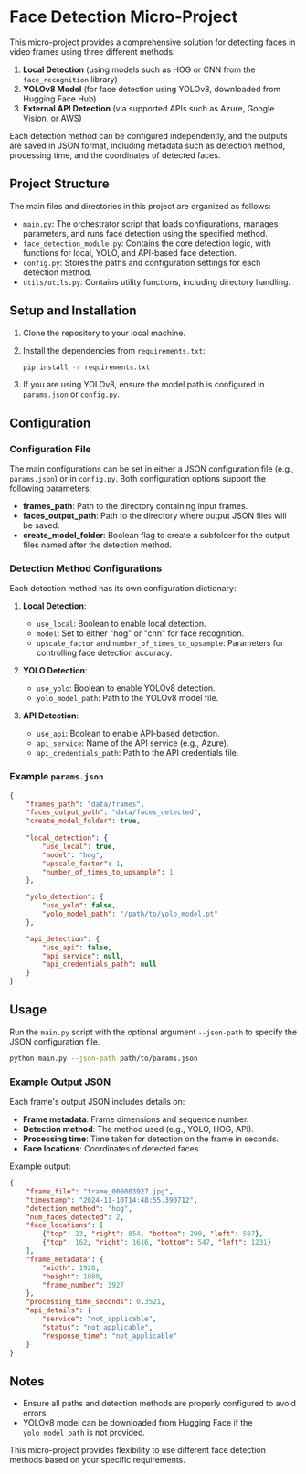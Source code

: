
# Face Detection Micro-Project

This micro-project provides a comprehensive solution for detecting faces in video frames using three different methods:
1. **Local Detection** (using models such as HOG or CNN from the `face_recognition` library)
2. **YOLOv8 Model** (for face detection using YOLOv8, downloaded from Hugging Face Hub)
3. **External API Detection** (via supported APIs such as Azure, Google Vision, or AWS)

Each detection method can be configured independently, and the outputs are saved in JSON format, including metadata such as detection method, processing time, and the coordinates of detected faces.

## Project Structure

The main files and directories in this project are organized as follows:

- `main.py`: The orchestrator script that loads configurations, manages parameters, and runs face detection using the specified method.
- `face_detection_module.py`: Contains the core detection logic, with functions for local, YOLO, and API-based face detection.
- `config.py`: Stores the paths and configuration settings for each detection method.
- `utils/utils.py`: Contains utility functions, including directory handling.

## Setup and Installation

1. Clone the repository to your local machine.
2. Install the dependencies from `requirements.txt`:

   ```bash
   pip install -r requirements.txt
   ```

3. If you are using YOLOv8, ensure the model path is configured in `params.json` or `config.py`.

## Configuration

### Configuration File

The main configurations can be set in either a JSON configuration file (e.g., `params.json`) or in `config.py`. 
Both configuration options support the following parameters:

- **frames_path**: Path to the directory containing input frames.
- **faces_output_path**: Path to the directory where output JSON files will be saved.
- **create_model_folder**: Boolean flag to create a subfolder for the output files named after the detection method.

### Detection Method Configurations

Each detection method has its own configuration dictionary:

1. **Local Detection**: 
   - `use_local`: Boolean to enable local detection.
   - `model`: Set to either "hog" or "cnn" for face recognition.
   - `upscale_factor` and `number_of_times_to_upsample`: Parameters for controlling face detection accuracy.

2. **YOLO Detection**:
   - `use_yolo`: Boolean to enable YOLOv8 detection.
   - `yolo_model_path`: Path to the YOLOv8 model file.

3. **API Detection**:
   - `use_api`: Boolean to enable API-based detection.
   - `api_service`: Name of the API service (e.g., Azure).
   - `api_credentials_path`: Path to the API credentials file.

### Example `params.json`

```json
{
    "frames_path": "data/frames",
    "faces_output_path": "data/faces_detected",
    "create_model_folder": true,
    
    "local_detection": {
        "use_local": true,
        "model": "hog",
        "upscale_factor": 1,
        "number_of_times_to_upsample": 1
    },

    "yolo_detection": {
        "use_yolo": false,
        "yolo_model_path": "/path/to/yolo_model.pt"
    },

    "api_detection": {
        "use_api": false,
        "api_service": null,
        "api_credentials_path": null
    }
}
```

## Usage

Run the `main.py` script with the optional argument `--json-path` to specify the JSON configuration file.

```bash
python main.py --json-path path/to/params.json
```

### Example Output JSON

Each frame's output JSON includes details on:
- **Frame metadata**: Frame dimensions and sequence number.
- **Detection method**: The method used (e.g., YOLO, HOG, API).
- **Processing time**: Time taken for detection on the frame in seconds.
- **Face locations**: Coordinates of detected faces.

Example output:

```json
{
    "frame_file": "frame_000003927.jpg",
    "timestamp": "2024-11-10T14:48:55.390712",
    "detection_method": "hog",
    "num_faces_detected": 2,
    "face_locations": [
        {"top": 23, "right": 854, "bottom": 290, "left": 587},
        {"top": 162, "right": 1616, "bottom": 547, "left": 1231}
    ],
    "frame_metadata": {
        "width": 1920,
        "height": 1080,
        "frame_number": 3927
    },
    "processing_time_seconds": 0.3521,
    "api_details": {
        "service": "not_applicable",
        "status": "not_applicable",
        "response_time": "not_applicable"
    }
}
```

## Notes

- Ensure all paths and detection methods are properly configured to avoid errors.
- YOLOv8 model can be downloaded from Hugging Face if the `yolo_model_path` is not provided.

This micro-project provides flexibility to use different face detection methods based on your specific requirements. 
